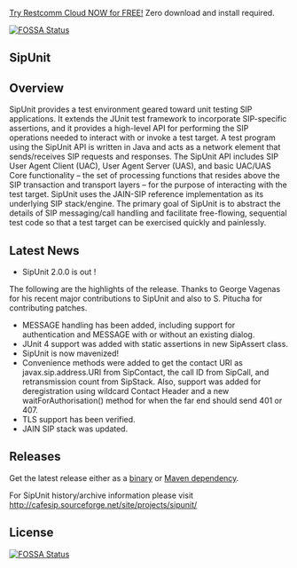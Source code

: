 

[Try Restcomm Cloud NOW for FREE!](https://www.restcomm.com/sign-up/) Zero download and install required.




[![FOSSA Status](https://app.fossa.io/api/projects/git%2Bhttps%3A%2F%2Fgithub.com%2FRestComm%2Fsipunit.svg?type=shield)](https://app.fossa.io/projects/git%2Bhttps%3A%2F%2Fgithub.com%2FRestComm%2Fsipunit?ref=badge_shield)

SipUnit
-------

Overview
-------
SipUnit provides a test environment geared toward unit testing SIP applications. It extends the JUnit test framework to incorporate SIP-specific assertions, and it provides a high-level API for performing the SIP operations needed to interact with or invoke a test target. A test program using the SipUnit API is written in Java and acts as a network element that sends/receives SIP requests and responses. The SipUnit API includes SIP User Agent Client (UAC), User Agent Server (UAS), and basic UAC/UAS Core functionality – the set of processing functions that resides above the SIP transaction and transport layers – for the purpose of interacting with the test target. SipUnit uses the JAIN-SIP reference implementation as its underlying SIP stack/engine. The primary goal of SipUnit is to abstract the details of SIP messaging/call handling and facilitate free-flowing, sequential test code so that a test target can be exercised quickly and painlessly.

Latest News
-------

* SipUnit 2.0.0 is out !

The following are the highlights of the release. Thanks to George Vagenas for his recent major contributions to SipUnit and also to S. Pitucha for contributing patches.

  * MESSAGE handling has been added, including support for authentication and MESSAGE with or without an existing dialog.
  * JUnit 4 support was added with static assertions in new SipAssert class.
  * SipUnit is now mavenized!
  * Convenience methods were added to get the contact URI as javax.sip.address.URI from SipContact, the call ID from SipCall, and retransmission count from SipStack. Also, support was added for deregistration using wildcard Contact Header and a new waitForAuthorisation() method for when the far end should send 401 or 407.
  * TLS support has been verified.
  * JAIN SIP stack was updated.

Releases
-------
 
Get the latest release either as a [binary](http://sourceforge.net/projects/mobicents/files/Mobicents%20SipUnit/) or [Maven dependency](https://oss.sonatype.org/content/groups/public/org/cafesip/sipunit/sipunit/2.0.0/).

For SipUnit history/archive information please visit http://cafesip.sourceforge.net/site/projects/sipunit/


## License
[![FOSSA Status](https://app.fossa.io/api/projects/git%2Bhttps%3A%2F%2Fgithub.com%2FRestComm%2Fsipunit.svg?type=large)](https://app.fossa.io/projects/git%2Bhttps%3A%2F%2Fgithub.com%2FRestComm%2Fsipunit?ref=badge_large)
